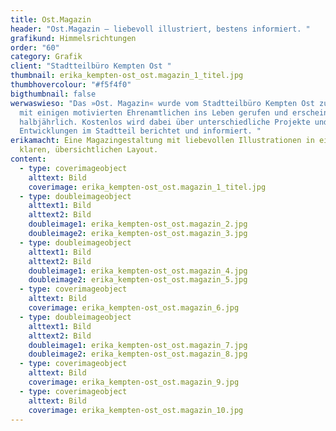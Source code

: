 ```yaml
---
title: Ost.Magazin
header: "Ost.Magazin – liebevoll illustriert, bestens informiert. "
grafikund: Himmelsrichtungen
order: "60"
category: Grafik
client: "Stadtteilbüro Kempten Ost "
thumbnail: erika_kempten-ost_ost.magazin_1_titel.jpg
thumbhovercolour: "#f5f4f0"
bigthumbnail: false
werwaswieso: "Das »Ost. Magazin« wurde vom Stadtteilbüro Kempten Ost zusammen
  mit einigen motivierten Ehrenamtlichen ins Leben gerufen und erscheint
  halbjährlich. Kostenlos wird dabei über unterschiedliche Projekte und
  Entwicklungen im Stadtteil berichtet und informiert. "
erikamacht: Eine Magazingestaltung mit liebevollen Illustrationen in einem
  klaren, übersichtlichen Layout.
content:
  - type: coverimageobject
    alttext: Bild
    coverimage: erika_kempten-ost_ost.magazin_1_titel.jpg
  - type: doubleimageobject
    alttext1: Bild
    alttext2: Bild
    doubleimage1: erika_kempten-ost_ost.magazin_2.jpg
    doubleimage2: erika_kempten-ost_ost.magazin_3.jpg
  - type: doubleimageobject
    alttext1: Bild
    alttext2: Bild
    doubleimage1: erika_kempten-ost_ost.magazin_4.jpg
    doubleimage2: erika_kempten-ost_ost.magazin_5.jpg
  - type: coverimageobject
    alttext: Bild
    coverimage: erika_kempten-ost_ost.magazin_6.jpg
  - type: doubleimageobject
    alttext1: Bild
    alttext2: Bild
    doubleimage1: erika_kempten-ost_ost.magazin_7.jpg
    doubleimage2: erika_kempten-ost_ost.magazin_8.jpg
  - type: coverimageobject
    alttext: Bild
    coverimage: erika_kempten-ost_ost.magazin_9.jpg
  - type: coverimageobject
    alttext: Bild
    coverimage: erika_kempten-ost_ost.magazin_10.jpg
---
```

